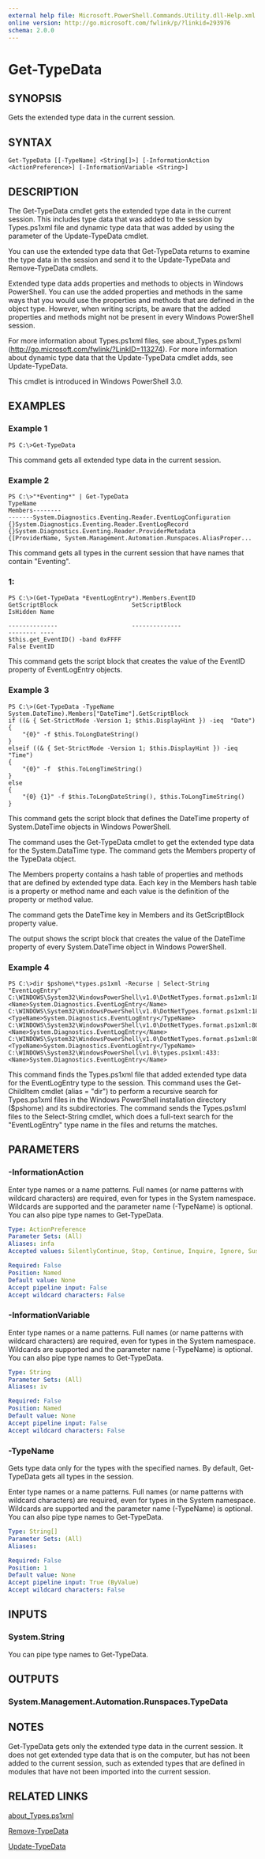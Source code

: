 ```yaml
---
external help file: Microsoft.PowerShell.Commands.Utility.dll-Help.xml
online version: http://go.microsoft.com/fwlink/p/?linkid=293976
schema: 2.0.0
---
```


# Get-TypeData
## SYNOPSIS
Gets the extended type data in the current session.

## SYNTAX

```
Get-TypeData [[-TypeName] <String[]>] [-InformationAction <ActionPreference>] [-InformationVariable <String>]
```

## DESCRIPTION
The Get-TypeData cmdlet gets the extended type data in the current session.
This includes type data that was added to the session by Types.ps1xml file and dynamic type data that was added by using the parameter of the Update-TypeData cmdlet.

You can use the extended type data that Get-TypeData returns to examine the type data in the session and send it to the Update-TypeData and Remove-TypeData cmdlets.

Extended type data adds properties and methods to objects in Windows PowerShell.
You can use the added properties and methods in the same ways that you would use the properties and methods that are defined in the object type.
However, when writing scripts, be aware that the added properties and methods might not be present in every Windows PowerShell session.

For more information about Types.ps1xml files, see about_Types.ps1xml (http://go.microsoft.com/fwlink/?LinkID=113274).
For more information about dynamic type data that the Update-TypeData cmdlet adds, see Update-TypeData.

This cmdlet is introduced in Windows PowerShell 3.0.

## EXAMPLES

### Example 1
```
PS C:\>Get-TypeData
```

This command gets all extended type data in the current session.

### Example 2
```
PS C:\>"*Eventing*" | Get-TypeData
TypeName                                                              Members--------                                                              -------System.Diagnostics.Eventing.Reader.EventLogConfiguration              {}System.Diagnostics.Eventing.Reader.EventLogRecord                    {}System.Diagnostics.Eventing.Reader.ProviderMetadata                   {[ProviderName, System.Management.Automation.Runspaces.AliasProper...
```

This command gets all types in the current session that have names that contain "Eventing".

### 1:
```
PS C:\>(Get-TypeData *EventLogEntry*).Members.EventID
GetScriptBlock                     SetScriptBlock                                               IsHidden Name

--------------                     --------------                                               -------- ----
$this.get_EventID() -band 0xFFFF                                                                   False EventID
```

This command gets the script block that creates the value of the EventID property of EventLogEntry objects.

### Example 3
```
PS C:\>(Get-TypeData -TypeName System.DateTime).Members["DateTime"].GetScriptBlock
if ((& { Set-StrictMode -Version 1; $this.DisplayHint }) -ieq  "Date")                    
{                        
    "{0}" -f $this.ToLongDateString()                    
}
elseif ((& { Set-StrictMode -Version 1; $this.DisplayHint }) -ieq "Time")                    
{                        
    "{0}" -f  $this.ToLongTimeString()                    
}                    
else                    
{                        
    "{0} {1}" -f $this.ToLongDateString(), $this.ToLongTimeString()                    
}
```

This command gets the script block that defines the DateTime property of System.DateTime objects in Windows PowerShell.

The command uses the Get-TypeData cmdlet to get the extended type data for the System.DataTime type.
The command gets the Members property of the TypeData object.

The Members property contains  a hash table of properties and methods that are defined by extended type data.
Each key in the Members hash table is a property or method name and each value is the definition of the property or method value.

The command gets the DateTime key in Members and its GetScriptBlock property value.

The output shows the script block that creates the value of the DateTime property of every System.DateTime object in Windows PowerShell.

### Example 4
```
PS C:\>dir $pshome\*types.ps1xml -Recurse | Select-String "EventLogEntry"
C:\WINDOWS\System32\WindowsPowerShell\v1.0\DotNetTypes.format.ps1xml:180: 
<Name>System.Diagnostics.EventLogEntry</Name>
C:\WINDOWS\System32\WindowsPowerShell\v1.0\DotNetTypes.format.ps1xml:182: 
<TypeName>System.Diagnostics.EventLogEntry</TypeName>
C:\WINDOWS\System32\WindowsPowerShell\v1.0\DotNetTypes.format.ps1xml:801: 
<Name>System.Diagnostics.EventLogEntry</Name>
C:\WINDOWS\System32\WindowsPowerShell\v1.0\DotNetTypes.format.ps1xml:803: 
<TypeName>System.Diagnostics.EventLogEntry</TypeName>
C:\WINDOWS\System32\WindowsPowerShell\v1.0\types.ps1xml:433: 
<Name>System.Diagnostics.EventLogEntry</Name>
```

This command finds the Types.ps1xml file that added extended type data for the EventLogEntry type to the session.
This command uses the Get-ChildItem cmdlet (alias = "dir") to perform a recursive search for Types.ps1xml files in the Windows PowerShell installation directory ($pshome) and its subdirectories.
The command sends the Types.ps1xml files to the Select-String cmdlet, which does a full-text search for the "EventLogEntry" type name in the files and returns the matches.

## PARAMETERS

### -InformationAction
Enter type names or a name patterns.
Full names (or name patterns with wildcard characters) are required, even for types in the System namespace.
Wildcards are supported and the parameter name (-TypeName) is optional.
You can also pipe type names to Get-TypeData.

```yaml
Type: ActionPreference
Parameter Sets: (All)
Aliases: infa
Accepted values: SilentlyContinue, Stop, Continue, Inquire, Ignore, Suspend

Required: False
Position: Named
Default value: None
Accept pipeline input: False
Accept wildcard characters: False
```

### -InformationVariable
Enter type names or a name patterns.
Full names (or name patterns with wildcard characters) are required, even for types in the System namespace.
Wildcards are supported and the parameter name (-TypeName) is optional.
You can also pipe type names to Get-TypeData.

```yaml
Type: String
Parameter Sets: (All)
Aliases: iv

Required: False
Position: Named
Default value: None
Accept pipeline input: False
Accept wildcard characters: False
```

### -TypeName
Gets type data only for the types with the specified names.
By default, Get-TypeData gets all types in the session.

Enter type names or a name patterns.
Full names (or name patterns with wildcard characters) are required, even for types in the System namespace.
Wildcards are supported and the parameter name (-TypeName) is optional.
You can also pipe type names to Get-TypeData.

```yaml
Type: String[]
Parameter Sets: (All)
Aliases: 

Required: False
Position: 1
Default value: None
Accept pipeline input: True (ByValue)
Accept wildcard characters: False
```

## INPUTS

### System.String
You can pipe type names to Get-TypeData.

## OUTPUTS

### System.Management.Automation.Runspaces.TypeData

## NOTES
Get-TypeData gets only the extended type data in the current session.
It does not get extended type data that is on the computer, but has not been added to the current session, such as extended types that are defined in modules that have not been imported into the current session.

## RELATED LINKS

[about_Types.ps1xml]()

[Remove-TypeData]()

[Update-TypeData]()

